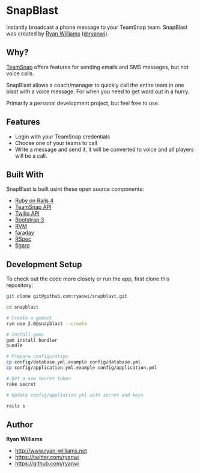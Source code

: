 # SnapBlast

Instantly broadcast a phone message to your TeamSnap team. SnapBlast was created
by <a href="http://www.ryan-williams.net">Ryan Williams</a>
(<a href="https://twitter.com/ryanwi">@ryanwi</a>).

## Why?

[TeamSnap](http://www.teamsnap.com/) offers features for sending emails and SMS
messages, but not voice calls.

SnapBlast allows a coach/manager to quickly call the entire team in one blast
with a voice message.  For when you need to get word out in a hurry.

Primarily a personal development project, but feel free to use.

## Features

- Login with your TeamSnap credentials
- Choose one of your teams to call
- Write a message and send it, it will be converted to voice and all players will be a call.

## Built With

SnapBlast is built usint these open source components:

- [Ruby on Rails 4](https://github.com/rails/rails)
- [TeamSnap API](https://api.teamsnap.com/v2/)
- [Twilio API](https://www.twilio.com/)
- [Bootstrap 3](http://getbootstrap.com/)
- [RVM](http://rvm.io/)
- [faraday](https://github.com/lostisland/faraday)
- [RSpec](https://github.com/rspec/rspec)
- [figaro](https://github.com/laserlemon/figaro)

## Development Setup

To check out the code more closely or run the app, first clone this repository:

```bash
git clone git@github.com:ryanwi/snapblast.git

cd snapblast

# Create a gemset
rvm use 2.0@snapblast --create

# Install gems
gem install bundler
bundle

# Prepare configuration
cp config/database.yml.example config/database.yml
cp config/application.yml.example config/application.yml

# Get a new secret token
rake secret

# Update config/appliation.yml with secret and keys

rails s
```

## Author

**Ryan Williams**

- <http://www.ryan-williams.net>
- <https://twitter.com/ryanwi>
- <https://github.com/ryanwi>

